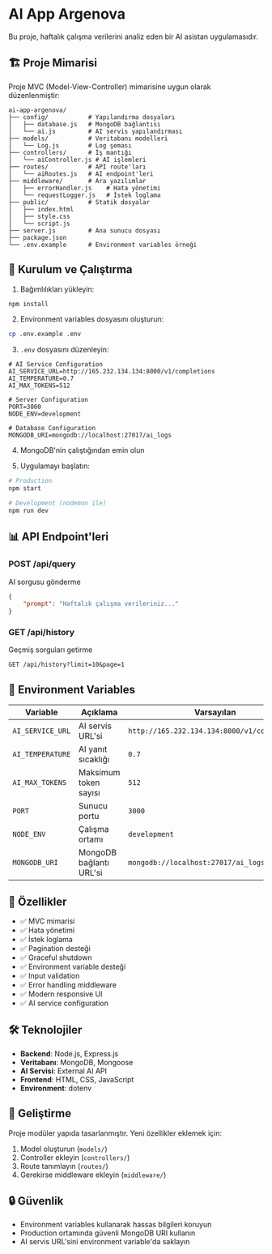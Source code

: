 # AI App Argenova

Bu proje, haftalık çalışma verilerini analiz eden bir AI asistan uygulamasıdır.

## 🏗️ Proje Mimarisi

Proje MVC (Model-View-Controller) mimarisine uygun olarak düzenlenmiştir:

```
ai-app-argenova/
├── config/           # Yapılandırma dosyaları
│   ├── database.js   # MongoDB bağlantısı
│   └── ai.js         # AI servis yapılandırması
├── models/           # Veritabanı modelleri
│   └── Log.js        # Log şeması
├── controllers/      # İş mantığı
│   └── aiController.js # AI işlemleri
├── routes/           # API route'ları
│   └── aiRoutes.js   # AI endpoint'leri
├── middleware/       # Ara yazılımlar
│   ├── errorHandler.js    # Hata yönetimi
│   └── requestLogger.js   # İstek loglama
├── public/           # Statik dosyalar
│   ├── index.html
│   ├── style.css
│   └── script.js
├── server.js         # Ana sunucu dosyası
├── package.json
└── .env.example      # Environment variables örneği
```

## 🚀 Kurulum ve Çalıştırma

1. Bağımlılıkları yükleyin:

```bash
npm install
```

2. Environment variables dosyasını oluşturun:

```bash
cp .env.example .env
```

3. `.env` dosyasını düzenleyin:

```env
# AI Service Configuration
AI_SERVICE_URL=http://165.232.134.134:8000/v1/completions
AI_TEMPERATURE=0.7
AI_MAX_TOKENS=512

# Server Configuration
PORT=3000
NODE_ENV=development

# Database Configuration
MONGODB_URI=mongodb://localhost:27017/ai_logs
```

4. MongoDB'nin çalıştığından emin olun

5. Uygulamayı başlatın:

```bash
# Production
npm start

# Development (nodemon ile)
npm run dev
```

## 📊 API Endpoint'leri

### POST /api/query

AI sorgusu gönderme

```json
{
    "prompt": "Haftalık çalışma verileriniz..."
}
```

### GET /api/history

Geçmiş sorguları getirme

```
GET /api/history?limit=10&page=1
```

## 🔧 Environment Variables

| Variable         | Açıklama                | Varsayılan                                   |
| ---------------- | ----------------------- | -------------------------------------------- |
| `AI_SERVICE_URL` | AI servis URL'si        | `http://165.232.134.134:8000/v1/completions` |
| `AI_TEMPERATURE` | AI yanıt sıcaklığı      | `0.7`                                        |
| `AI_MAX_TOKENS`  | Maksimum token sayısı   | `512`                                        |
| `PORT`           | Sunucu portu            | `3000`                                       |
| `NODE_ENV`       | Çalışma ortamı          | `development`                                |
| `MONGODB_URI`    | MongoDB bağlantı URL'si | `mongodb://localhost:27017/ai_logs`          |

## 🔧 Özellikler

-   ✅ MVC mimarisi
-   ✅ Hata yönetimi
-   ✅ İstek loglama
-   ✅ Pagination desteği
-   ✅ Graceful shutdown
-   ✅ Environment variable desteği
-   ✅ Input validation
-   ✅ Error handling middleware
-   ✅ Modern responsive UI
-   ✅ AI service configuration

## 🛠️ Teknolojiler

-   **Backend**: Node.js, Express.js
-   **Veritabanı**: MongoDB, Mongoose
-   **AI Servisi**: External AI API
-   **Frontend**: HTML, CSS, JavaScript
-   **Environment**: dotenv

## 📝 Geliştirme

Proje modüler yapıda tasarlanmıştır. Yeni özellikler eklemek için:

1. Model oluşturun (`models/`)
2. Controller ekleyin (`controllers/`)
3. Route tanımlayın (`routes/`)
4. Gerekirse middleware ekleyin (`middleware/`)

## 🔒 Güvenlik

-   Environment variables kullanarak hassas bilgileri koruyun
-   Production ortamında güvenli MongoDB URI kullanın
-   AI servis URL'sini environment variable'da saklayın
